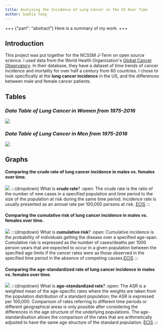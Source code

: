```yaml
---
title: Analyzing the Incidence of Lung Cancer in the US Over Time
author: Sophia Tang
---
```


+++ {"part": "abstract"}
Here is a summary of my work.
+++

## Introduction
This project was put together for the NCSSM J-Term on open source science. I used data from the World Health Organization's [Global Cancer Observatory](https://gco.iarc.fr/). In their database, they have a dataset of time trends of cancer incidence and mortality for over half a century from 60 countries. I chose to look specifically at the **lung cancer incidence** in the US, and the differences between male and female cancer patients. 

## Tables
### *Data Table of Lung Cancer in Women from 1975-2016*
![](#femalescruderate)
### *Data Table of Lung Cancer in Men from 1975-2016*
![](#malescr)

## Graphs
#### Comparing the crude rate of lung cancer incidence in males vs. females over time.
![](#crchart)
:::{dropdown} What is **crude rate**?
:open:
The crude rate is the ratio of the number of new cases in a specified population and time period to the size of the population at risk during the same time period. Incidence rate is usually presented as an annual rate per 100,000 persons at risk. [ECIS](https://ecis.jrc.ec.europa.eu/info/glossary.html) 
:::

#### Comparing the cumulative risk of lung cancer incidence in males vs. females over time.
![](#cumulativerisk)
:::{dropdown} What is **cumulative risk**?
:open:
Cumulative incidence is the probability of individuals getting the disease over a specified age-span. Cumulative risk is expressed as the number of cases/deaths per 1000 person-years that are expected to occur in a given population between the specified age limits if the cancer rates were as those observed in the specified time period in the absence of competing causes.[ECIS](https://ecis.jrc.ec.europa.eu/info/glossary.html)
:::

#### Comparing the age-standardized rate of lung cancer incidence in males vs. females over time.
![](#asr)
:::{dropdown} What is **age-standardized rate**?
:open:
The ASR is a weighted mean of the age-specific rates where the weights are taken from the population distribution of a standard population; the ASR is expressed per 100,000. Comparison of rates referring to different time periods or different geographical areas is only possible after considering the differences in the age structure of the underlying populations. The age-standardisation allows the comparison of the rates that are arithmetically adjusted to have the same age structure of the standard population. [ECIS](https://ecis.jrc.ec.europa.eu/info/glossary.html)
:::
